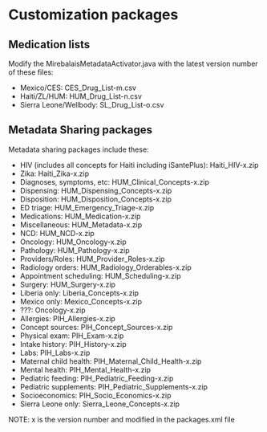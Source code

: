 # Customization packages

## Medication lists

Modify the MirebalaisMetadataActivator.java with the latest version number of these files:

* Mexico/CES: CES_Drug_List-m.csv
* Haiti/ZL/HUM: HUM_Drug_List-n.csv
* Sierra Leone/Wellbody: SL_Drug_List-o.csv

## Metadata Sharing packages

Metadata sharing packages include these:

* HIV (includes all concepts for Haiti including iSantePlus): Haiti_HIV-x.zip
* Zika: Haiti_Zika-x.zip
* Diagnoses, symptoms, etc:  HUM_Clinical_Concepts-x.zip
* Dispensing: HUM_Dispensing_Concepts-x.zip
* Disposition:  HUM_Disposition_Concepts-x.zip
* ED triage:  HUM_Emergency_Triage-x.zip
* Medications:  HUM_Medication-x.zip
* Miscellaneous: HUM_Metadata-x.zip
* NCD: HUM_NCD-x.zip
* Oncology: HUM_Oncology-x.zip
* Pathology: HUM_Pathology-x.zip
* Providers/Roles: HUM_Provider_Roles-x.zip
* Radiology orders: HUM_Radiology_Orderables-x.zip
* Appointment scheduling: HUM_Scheduling-x.zip
* Surgery: HUM_Surgery-x.zip
* Liberia only: Liberia_Concepts-x.zip
* Mexico only:  Mexico_Concepts-x.zip
* ???: Oncology-x.zip
* Allergies:  PIH_Allergies-x.zip
* Concept sources: PIH_Concept_Sources-x.zip
* Physical exam:  PIH_Exam-x.zip
* Intake history: PIH_History-x.zip
* Labs: PIH_Labs-x.zip
* Maternal child health: PIH_Maternal_Child_Health-x.zip
* Mental health: PIH_Mental_Health-x.zip
* Pediatric feeding: PIH_Pediatric_Feeding-x.zip
* Pediatric supplements: PIH_Pediatric_Supplements-x.zip
* Socioeconomics:  PIH_Socio_Economics-x.zip
* Sierra Leone only:  Sierra_Leone_Concepts-x.zip

NOTE: x is the version number and modified in the packages.xml file
